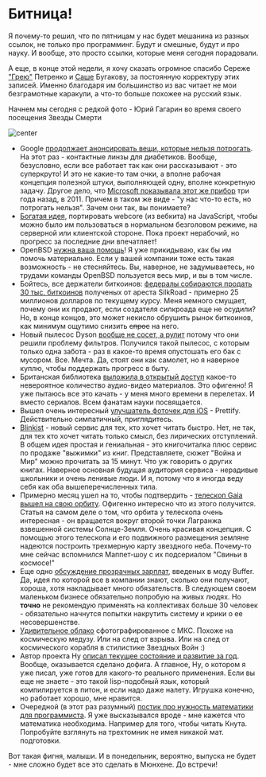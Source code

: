 # Битница!

Я почему-то решил, что по пятницам у нас будет мешанина из разных ссылок, не только про программинг. Будут и смешные, будут и про науку. И вообще, это просто ссылки, которые меня сегодня порадовали.

А еще, в конце этой недели, я хочу сказать огромное спасибо 
Сереже ["Грею"](https://github.com/grayru) Петренко и [Саше](https://github.com/Bougakov) Бугакову, за постоянную корректуру этих записей. Именно благодаря им большинство из вас читает не мои безграмотные каракули, а что-то больше похожее на русский язык.

Начнем мы сегодня с редкой фото - Юрий Гагарин во время своего посещения Звезды Смерти

![center](http://i.imgur.com/NSqX2yi.jpg)

* Google [продолжает анонсировать вещи, которые нельзя потрогать](http://googleblog.blogspot.ru/2014/01/introducing-our-smart-contact-lens.html). На этот раз - контактные линзы для диабетиков. Вообще, безусловно, если все работает так как они рассказывают - это суперкруто! И это не какие-то там очки, а вполне рабочая концепция полезной штуки, выполняющей одну, вполне конкретную задачу. Другое дело, что [Microsoft показывала этот же прибор](http://techcrunch.com/2014/01/16/googles-new-smart-contact-is-old-news-for-microsoft/) три года назад, в 2011. Причем в таком же виде - "у нас что-то есть, но потрогать нельзя". Зачем они так, вы понимаете?
* [Богатая идея](https://github.com/trevorlinton/webkit.js), портировать webcore (из вебкита) на JavaScript, чтобы можно было им пользоваться в нормальном безголовом режиме, на серверной или клиентской стороне. Пока проект нерабочий, но прогресс за последние дни впечатляет!
* OpenBSD [нужна ваша помощь](http://marc.info/?l=openbsd-misc&m=138972987203440&w=2)! Я уже прикидываю, как бы им помочь материально. Если у вашей компании тоже есть такая возможность - не стесняйтесь. Вы, наверное, не задумываетесь, но трудами команды OpenBSD пользуется весь мир, и вы в том числе.
* Бойтесь, все держатели биткоинов: [федералы собираются продать 30 тыс. биткоинов](http://www.forbes.com/sites/kashmirhill/2014/01/16/the-feds-are-ready-to-sell-the-silk-road-bitcoin-kind-of/) полученых от ареста SilkRoad - примерно 25 миллионов долларов по текущему курсу. Меня немного смущает, почему они их продают, если создателя силкроада еще не осудили? Но, в конце концов, это может некисло обрушить рынок биткоинов, как минимум ощутимо снизить ~~спрос~~ на него.
* Новый пылесос Dyson [вообще не сосет, а рулит](http://techcrunch.com/2014/01/16/dysons-latest-vacuums-ditch-not-only-the-bag-but-also-the-filter-maintenance/) потому что они решили проблему фильтров. Получился такой пылесос, с которым только одна забота - раз в какое-то время опустошать его бак с мусором. Все. Мечта. Да, стоят они как самолет, но я наверное куплю, чтобы поддержать прогресс в быту.
* Британская библиотека [выложила в открытый доступ](http://www.itsnicethat.com/articles/voices-of-science) какое-то невероятное количество аудио-видео материалов. Это офигенно! Я уже пытаюсь все это качать - у меня много времени в перелетах. И вместо сериалов. Всем фанатам науки посвящается.
* Вышел очень интересный [улучшатель фоточек для iOS](https://itunes.apple.com/ru/app/id793762435?mt=8) - Prettify. Действительно симпатичный, приглядитесь.
* [Blinkist](http://thenextweb.com/apps/2014/01/16/blinkist/#!sobFP) - новый сервис для тех, кто хочет читать быстро. Нет, не так, для тех кто хочет читать только смысл, без лирических отступлений. В общем идея простая и гениальная - это книгочиталка плюс сервис по продаже "выжимки" из книг. Представляете, сюжет "Война и Мир" можно прочитать за 15 минут. Что уж говорить о других книгах. Наверное основная будущая аудитория сервиса - нерадивые школьники и очень ленивые люди. И я, потому что я иногда веду себя как оба вышеперечисленных типа.
* Примерно месяц ушел на то, чтобы подтвердить - [телескоп Gaia вышел на свою орбиту](http://www.redorbit.com/news/space/1113047555/gaia-spacecraft-begins-orbit-around-nothing-011514/). Офигенно интересно что из этого получится. Статья на самом деле о том, что орбита у телескопа очень интересная - он вращается вокруг второй точки Лагранжа взвешенной системы Солнце-Земля. Очень красивая концепция. С помощью этого телескопа и его подвижного размещения земляне надеются построить трехмерную карту звездного неба. Почему-то мне сейчас вспомнился Маппет-шоу с их подсериалом "Свиньи в космосе!"
* Еще одно [обсуждение прозрачных зарплат](http://www.fastcompany.com/3024306/bottom-line/why-this-startup-made-their-salaries-radically-transparent), введеных в моду Buffer. Да, идея по которой все в компании знают, сколько они получают, хороша, хотя накладывает много обязательств. В следующем своем маленьком бизнесе обязательно попробую на живых людях. Но **точно** не рекомендую применять на коллективах больше 30 человек - обязательно начнутся попытки накрутить систему и крики о ее несовершенстве.
* [Удивительное облако](http://cryptoworld.co.uk/weird-cloud-seen-space-station/) сфотографированное с МКС. Похоже на космическую медузу. Или  на след от взрыва. Или на след от космического корабля в стилистике Звездных Войн :)
* Автор проекта Hy [описал текущее состояние и развитие за год](http://fox.devport.no/?p=82). Вообще, оказывается сделано дофига. А главное, Hy, о котором я уже писал, уже готов для какого-то реального применения. Если вы еще не знаете - это такой lisp-подобный язык, который компилируется в питон, и если надо даже налету. Игрушка конечно, но работает хорошо, мне нравится.
* Очередной (в этот раз разумный) [постик про нужность математики для программиста](http://www.mutuallyhuman.com/blog/2014/01/14/math-is-not-necessary-for-software-development/). Я уже высказывался вроде - мне кажется что математика необходима. Например для того, чтобы читать Кнута. Попробуйте взглянуть на трехтомник не имея никакой мат. подготовки.

Вот такая фигня, малыши. И в понедельник, вероятно, выпуска не будет - мне сложно будет все это сделать в Мюнхене.
До встречи!

